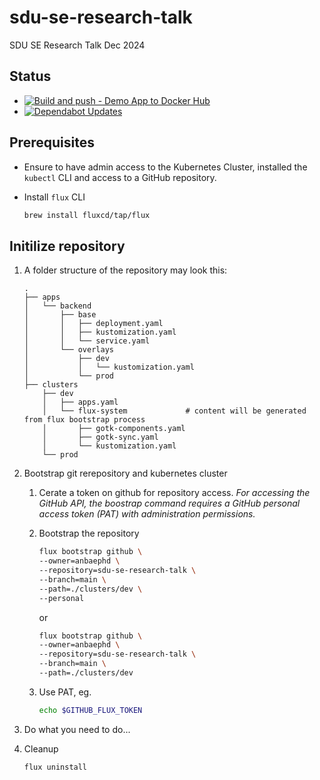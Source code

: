 # sdu-se-research-talk

SDU SE Research Talk Dec 2024

## Status

- [![Build and push - Demo App to Docker Hub](https://github.com/anbaephd/sdu-se-research-talk/actions/workflows/build-push.yml/badge.svg)](https://github.com/anbaephd/sdu-se-research-talk/actions/workflows/build-push.yml)
- [![Dependabot Updates](https://github.com/anbaephd/sdu-se-research-talk/actions/workflows/dependabot/dependabot-updates/badge.svg)](https://github.com/anbaephd/sdu-se-research-talk/actions/workflows/dependabot/dependabot-updates)

## Prerequisites

- Ensure to have admin access to the Kubernetes Cluster, installed the `kubectl` CLI and access to a GitHub repository.
- Install `flux` CLI

    ```bash
    brew install fluxcd/tap/flux
    ```

## Initilize repository

1. A folder structure of the repository may look this:

    ```text
    .
    ├── apps
    │   └── backend
    │       ├── base
    │       │   ├── deployment.yaml
    │       │   ├── kustomization.yaml
    │       │   └── service.yaml
    │       └── overlays
    │           ├── dev
    │           │   └── kustomization.yaml
    │           └── prod
    ├── clusters
        ├── dev
        │   ├── apps.yaml
        │   └── flux-system             # content will be generated from flux bootstrap process
        │       ├── gotk-components.yaml
        │       ├── gotk-sync.yaml
        │       └── kustomization.yaml
        └── prod 
    ```

1. Bootstrap git rerepository and kubernetes cluster
    1. Cerate a token on github for repository access. *For accessing the GitHub API, the boostrap command requires a GitHub personal access token (PAT) with administration permissions.*
    2. Bootstrap the repository

        ```bash
        flux bootstrap github \
        --owner=anbaephd \
        --repository=sdu-se-research-talk \
        --branch=main \
        --path=./clusters/dev \
        --personal
        ```
        
        or 
        
        ```bash
        flux bootstrap github \
        --owner=anbaephd \
        --repository=sdu-se-research-talk \
        --branch=main \
        --path=./clusters/dev
        ```

    3. Use PAT, eg.

        ```bash
        echo $GITHUB_FLUX_TOKEN
        ```

1. Do what you need to do...
1. Cleanup

    ```bash
    flux uninstall
    ```
